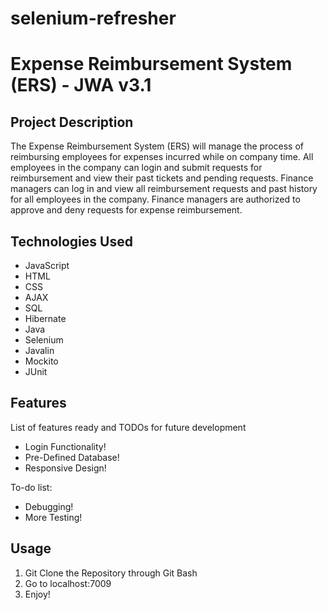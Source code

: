 # selenium-refresher

# Expense Reimbursement System (ERS) - JWA v3.1

## Project Description

The Expense Reimbursement System (ERS) will manage the process of reimbursing employees for expenses incurred while on company time. All employees in the company can login and submit requests for reimbursement and view their past tickets and pending requests. Finance managers can log in and view all reimbursement requests and past history for all employees in the company. Finance managers are authorized to approve and deny requests for expense reimbursement.

## Technologies Used

* JavaScript
* HTML
* CSS
* AJAX
* SQL
* Hibernate
* Java
* Selenium
* Javalin
* Mockito
* JUnit

## Features

List of features ready and TODOs for future development
* Login Functionality!
* Pre-Defined Database!
* Responsive Design!

To-do list:
* Debugging!
* More Testing!

## Usage

1. Git Clone the Repository through Git Bash 
2. Go to localhost:7009
3. Enjoy!
